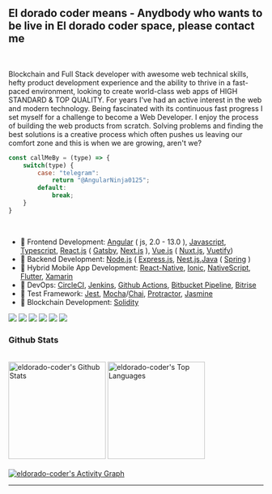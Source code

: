 ## El dorado coder means - Anydbody who wants to be live in El dorado coder space, please contact me
<!-- <h4 align="center">NFT marketplace</h4>
<div align="center">
<img src="https://github.com/eldorado-coder/wanshai/blob/main/ezgif.com-gif-maker.gif" alt="eldorado-coder">
</div> -->
<br>

Blockchain and Full Stack developer with awesome web technical skills, hefty product development experience and the ability to thrive in a fast-paced environment, looking to create world-class web apps of HIGH STANDARD & TOP QUALITY. For years I've had an active interest in the web and modern technology. Being fascinated with its continuous fast progress I set myself for a challenge to become a Web Developer. I enjoy the process of building the web products from scratch. Solving problems and finding the best solutions is a creative process which often pushes us leaving our comfort zone and this is when we are growing, aren't we?

```javascript
const callMeBy = (type) => {
	switch(type) {
		case: "telegram":
			return "@AngularNinja0125";
		default:
			break;
	}
}
```
<br>

- 🥇 Frontend Development:  [Angular](https://angular.io/) ( js, 2.0 - 13.0 ), [Javascript](https://www.javascript.com/), [Typescript](https://www.typescriptlang.org/), [React.js](https://reactjs.org/) ( [Gatsby](https://www.gatsbyjs.com/), [Next.js](https://nextjs.org/) ), [Vue.js](https://vuejs.org/) ( [Nuxt.js](https://nuxtjs.org/), [Vuetify](https://vuetifyjs.com/))
- 🥇 Backend Development: [Node.js](https://nodejs.org) ( [Express.js](https://expressjs.com/), [Nest.js](https://nestjs.com/),[Java](https://www.java.com/) ( [Spring](https://spring.io/) )
- 🥇 Hybrid Mobile App Development: [React-Native](https://reactjs.org/), [Ionic](https://ionicframework.com/), [NativeScript](https://nativescript.org/), [Flutter](https://flutter.dev/), [Xamarin](https://dotnet.microsoft.com/apps/xamarin)
- 🥈 DevOps: [CircleCI](https://circleci.com/), [Jenkins](https://www.jenkins.io/), [Github Actions](https://docs.github.com/en/actions), [Bitbucket Pipeline](https://bitbucket.org/product/features/pipelines), [Bitrise](https://www.bitrise.io/)
- 🥉 Test Framework: [Jest](https://jestjs.io/), [Mocha](https://mochajs.org/)/[Chai](https://www.chaijs.com/), [Protractor](https://www.protractortest.org), [Jasmine](https://jasmine.github.io/)
- 🥇 Blockchain Development: [Solidity](https://solidity.io/)


![](https://img.shields.io/badge/Framework-React-informational?style=flat&logo=react&logoColor=white&color=3bac3a)
![](https://img.shields.io/badge/Framework-Vue-informational?style=flat&logo=vue.js&logoColor=white&color=3bac3a)
![](https://img.shields.io/badge/Framework-Angular-informational?style=flat&logo=angular&logoColor=white&color=3bac3a)
![](https://img.shields.io/badge/Framework-Electron-informational?style=flat&logo=electron&logoColor=white&color=3bac3a)
![](https://img.shields.io/badge/Language-JavaScript-informational?style=flat&logo=javascript&logoColor=white&color=3bac3a)
![](https://img.shields.io/badge/Language-TypeScript-informational?style=flat&logo=typescript&logoColor=white&color=3bac3a)


### Github Stats

<br/>
<a href="https://github.com/eldorado-coder"><img alt="eldorado-coder's Github Stats" src="https://github-readme-stats.vercel.app/api?username=eldorado-coder&show_icons=true&theme=react&hide_border=true&bg_color=1F222E&title_color=F85D7F&icon_color=F8D866" height="192px"/></a>
<a href="https://github.com/eldorado-coder"><img alt="eldorado-coder's Top Languages" src="https://github-readme-stats.vercel.app/api/top-langs/?username=eldorado-coder&langs_count=8&layout=compact&theme=react&hide_border=true&bg_color=1F222E&title_color=F85D7F&icon_color=F8D866" height="192px"/></a>
<br/>
<br/>
<a href="https://github.com/eldorado-coder"><img alt="eldorado-coder's Activity Graph" src="https://activity-graph.herokuapp.com/graph?username=eldorado-coder&custom_title=eldorado-coder's%20Contribution%20Graph&bg_color=1F222E&color=F8D866&line=F85D7F&point=FFFFFF&hide_border=true" /></a>
<br/>

<hr>
</p>
